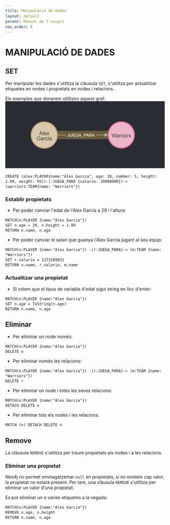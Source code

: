 ```yaml
---
title: Manipulació de dades
layout: default
parent: Manual de l'usuari
nav_order: 8
---
```


# MANIPULACIÓ DE DADES
## SET
Per manipular les dades s'utilitza la clàusula ```SET```, s'utilitza per actualitzar etiquetes en nodes i propietats en nodes i relacions.

Els exemples que donarem utilitzen aquest graf:
![](../imagenes/manipulacion/modeloFoto.png)
```
CREATE (alex:PLAYER{name:"Alex Garcia", age: 28, number: 5, height: 1.99, weight: 95})-[:JUEGA_PARA {salario: 20000000}]->(warriors:TEAM{name: "Warriors"})
```
### Establir propietats
- Per poder canviar l'edat de l'Alex García a 29 i l'altura:
```
MATCH(n:PLAYER {name:"Alex Garcia"})
SET n.age = 29, n.height = 1.99
RETURN n.name, n.age
```
- Per poder canviar el salari que guanya l'Alex García jugant al seu equip:
```
MATCH(n:PLAYER {name:"Alex Garcia"}) -[r:JUEGA_PARA]-> (m:TEAM {name: "Warriors"})
SET r.salario = 1273189031
RETURN n.name, r.salario, m.name
```
### Actualitzar una propietat
- Si volem que el tipus de variable d'edat sigui string en lloc d'enter:
```
MATCH(n:PLAYER {name:"Alex Garcia"})
SET n.age = ToString(n.age)
RETURN n.name, n.age
```
## Eliminar
- Per eliminar un node només:
```
MATCH(n:PLAYER {name:"Alex Garcia"})
DELETE n
```
- Per eliminar només les relacions:
```
MATCH(n:PLAYER {name:"Alex Garcia"}) -[r:JUEGA_PARA]-> (m:TEAM {name: "Warriors"})
DELETE r
```
- Per eliminar un node i totes les seves relacions:
```
MATCH(n:PLAYER {name:"Alex Garcia"})
DETACH DELETE n
```
- Per eliminar tots els nodes i les relacions:
```
MATCH (n) DETACH DELETE n
```

## Remove
La clàusula ```REMOVE``` s'utilitza per treure propietats als nodes i a les relacions.

### Eliminar una propietat
Neo4j no permet emmagatzemar ```null``` en propietats, si no existeix cap valor, la propietat no estarà present. Per tant, una clàusula ```REMOVE``` s'utilitza per eliminar un valor d'una propietat.

Es pot eliminar un o varies etiquetes a la vegada:
```
MATCH(n:PLAYER {name:"Alex Garcia"})
REMOVE n.age, n.height
RETURN n.name, n.age
```